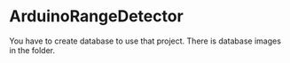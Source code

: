 # ArduinoRangeDetector

You have to create database to use that project. There is database images in the folder.
